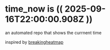 # time_now is (( 2025-09-16T22:00:00.908Z ))

an automated repo that shows the currnent time

inspired by [breakingheatmap](https://github.com/breakingheatmap/breakingheatmap)
